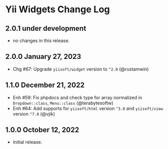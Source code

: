 # Yii Widgets Change Log

## 2.0.1 under development

- no changes in this release.

## 2.0.0 January 27, 2023

- Chg #67: Upgrade `yiisoft/widget` version to `^2.0` (@rustamwin)

## 1.1.0 December 21, 2022

- Enh #59: Fix phpdocs and check type for array normalized in `Dropdown::class`, `Menu::class` (@terabytesoftw)
- Enh #64: Add supports for `yiisoft/html` version `^3.0` and `yiisoft/view` version `^7.0` (@vjik)

## 1.0.0 October 12, 2022

- Initial release.

